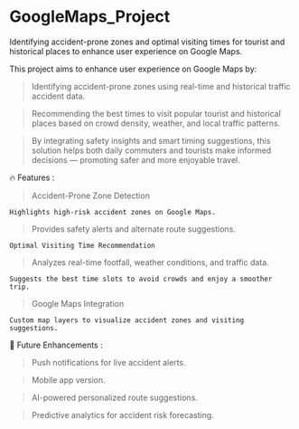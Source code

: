 # GoogleMaps_Project

Identifying accident-prone zones and optimal visiting times for tourist and historical places to enhance user experience on 
Google Maps.

This project aims to enhance user experience on Google Maps by:

  > Identifying accident-prone zones using real-time and historical traffic accident data.

  > Recommending the best times to visit popular tourist and historical places based on crowd density, weather, and local traffic patterns.

  > By integrating safety insights and smart timing suggestions, this solution helps both daily commuters and tourists make informed decisions — promoting safer and more enjoyable travel.

🔥 Features :

  > Accident-Prone Zone Detection

    Highlights high-risk accident zones on Google Maps.

  > Provides safety alerts and alternate route suggestions.

    Optimal Visiting Time Recommendation

  > Analyzes real-time footfall, weather conditions, and traffic data.

    Suggests the best time slots to avoid crowds and enjoy a smoother trip.

  > Google Maps Integration

    Custom map layers to visualize accident zones and visiting suggestions.


🌟 Future Enhancements :

  > Push notifications for live accident alerts.

  > Mobile app version.

  > AI-powered personalized route suggestions.

  > Predictive analytics for accident risk forecasting.
